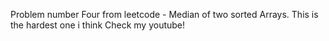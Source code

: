 Problem number Four from leetcode - Median of two sorted Arrays. This is the hardest one i think Check my youtube!
